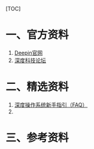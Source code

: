 [TOC]





# 一、官方资料

1. [Deepin官网](https://www.deepin.org/)
2. [深度科技论坛](https://bbs.deepin.org/)







# 二、精选资料

1. [深度操作系统新手指引（FAQ）](https://bbs.deepin.org/forum.php?mod=viewthread&tid=146921&extra=page%3D1)
2. 







# 三、参考资料



